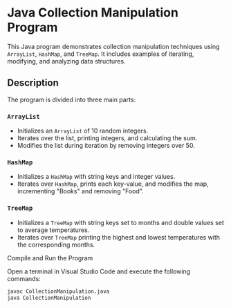 # Java Collection Manipulation Program

This Java program demonstrates collection manipulation techniques using `ArrayList`, `HashMap`, and `TreeMap`. It includes examples of iterating, modifying, and analyzing data structures.

## Description

The program is divided into three main parts:

### `ArrayList`
- Initializes an `ArrayList` of 10 random integers.
- Iterates over the list, printing integers, and calculating the sum.
- Modifies the list during iteration by removing integers over 50.

### `HashMap`
- Initializes a `HashMap` with string keys and integer values.
- Iterates over `HashMap`, prints each key-value, and modifies the map, incrementing "Books" and removing "Food".

### `TreeMap`
- Initializes a `TreeMap` with string keys set to months and double values set to average temperatures.
- Iterates over `TreeMap` printing the highest and lowest temperatures with the corresponding months.

Compile and Run the Program

Open a terminal in Visual Studio Code and execute the following commands:

```bash
javac CollectionManipulation.java
java CollectionManipulation
